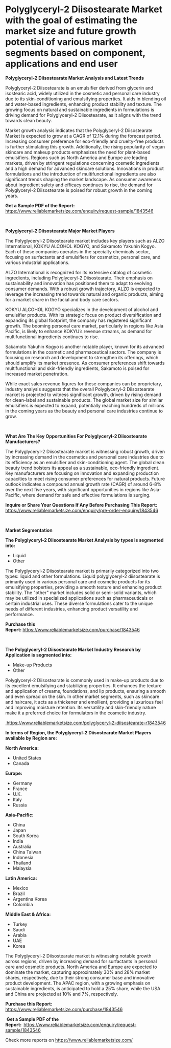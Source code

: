 <p><h1>Polyglyceryl-2 Diisostearate Market with the goal of estimating the market size and future growth potential of various market segments based on component, applications and end user</h1></p><p><strong>Polyglyceryl-2 Diisostearate Market Analysis and Latest Trends</strong></p>
<p><p>Polyglyceryl-2 Diisostearate is an emulsifier derived from glycerin and isostearic acid, widely utilized in the cosmetic and personal care industry due to its skin-conditioning and emulsifying properties. It aids in blending oil and water-based ingredients, enhancing product stability and texture. The growing focus on natural and sustainable ingredients in formulations is driving demand for Polyglyceryl-2 Diisostearate, as it aligns with the trend towards clean beauty.</p><p>Market growth analysis indicates that the Polyglyceryl-2 Diisostearate Market is expected to grow at a CAGR of 12.1% during the forecast period. Increasing consumer preference for eco-friendly and cruelty-free products is further stimulating this growth. Additionally, the rising popularity of vegan skincare and makeup products emphasizes the need for plant-based emulsifiers. Regions such as North America and Europe are leading markets, driven by stringent regulations concerning cosmetic ingredients and a high demand for advanced skincare solutions. Innovations in product formulations and the introduction of multifunctional ingredients are also significant trends shaping the market landscape. As consumer awareness about ingredient safety and efficacy continues to rise, the demand for Polyglyceryl-2 Diisostearate is poised for robust growth in the coming years.</p></p>
<p><strong>Get a Sample PDF of the Report:&nbsp;</strong> <a href="https://www.reliablemarketsize.com/enquiry/request-sample/1843546?utm_campaign=2773&utm_medium=2&utm_source=Github&utm_content=ia&utm_term=03042025&utm_id=polyglyceryl-2-diisostearate">https://www.reliablemarketsize.com/enquiry/request-sample/1843546</a></p>
<p>&nbsp;</p>
<p><strong>Polyglyceryl-2 Diisostearate Major Market Players</strong></p>
<p><p>The Polyglyceryl-2 Diisostearate market includes key players such as ALZO International, KOKYU ALCOHOL KOGYO, and Sakamoto Yakuhin Kogyo. Each of these companies operates in the specialty chemicals sector, focusing on surfactants and emulsifiers for cosmetics, personal care, and various industrial applications.</p><p>ALZO International is recognized for its extensive catalog of cosmetic ingredients, including Polyglyceryl-2 Diisostearate. Their emphasis on sustainability and innovation has positioned them to adapt to evolving consumer demands. With a robust growth trajectory, ALZO is expected to leverage the increasing trend towards natural and organic products, aiming for a market share in the facial and body care sectors.</p><p>KOKYU ALCOHOL KOGYO specializes in the development of alcohol and emulsifier products. With its strategic focus on product diversification and expanding its global footprint, the company has registered significant growth. The booming personal care market, particularly in regions like Asia Pacific, is likely to enhance KOKYU’s revenue streams, as demand for multifunctional ingredients continues to rise.</p><p>Sakamoto Yakuhin Kogyo is another notable player, known for its advanced formulations in the cosmetic and pharmaceutical sectors. The company is focusing on research and development to strengthen its offerings, which should amplify its market presence. As consumer preferences shift towards multifunctional and skin-friendly ingredients, Sakamoto is poised for increased market penetration.</p><p>While exact sales revenue figures for these companies can be proprietary, industry analysis suggests that the overall Polyglyceryl-2 Diisostearate market is projected to witness significant growth, driven by rising demand for clean-label and sustainable products. The global market size for similar emulsifiers is expected to expand, potentially reaching hundreds of millions in the coming years as the beauty and personal care industries continue to grow.</p></p>
<p>&nbsp;</p>
<p><strong>What Are The Key Opportunities For Polyglyceryl-2 Diisostearate Manufacturers?</strong></p>
<p><p>The Polyglyceryl-2 Diisostearate market is witnessing robust growth, driven by increasing demand in the cosmetics and personal care industries due to its efficiency as an emulsifier and skin-conditioning agent. The global clean beauty trend bolsters its appeal as a sustainable, eco-friendly ingredient. Key manufacturers are focusing on innovation and expanding production capacities to meet rising consumer preferences for natural products. Future outlook indicates a compound annual growth rate (CAGR) of around 6-8% over the next five years, with significant opportunities in regions like Asia-Pacific, where demand for safe and effective formulations is surging.</p></p>
<p><strong>Inquire or Share Your Questions If Any Before Purchasing This Report:</strong> <a href="https://www.reliablemarketsize.com/enquiry/pre-order-enquiry/1843546?utm_campaign=2773&utm_medium=2&utm_source=Github&utm_content=ia&utm_term=03042025&utm_id=polyglyceryl-2-diisostearate">https://www.reliablemarketsize.com/enquiry/pre-order-enquiry/1843546</a></p>
<p>&nbsp;</p>
<p><strong>Market Segmentation</strong></p>
<p><strong>The Polyglyceryl-2 Diisostearate Market Analysis by types is segmented into:</strong></p>
<p><ul><li>Liquid</li><li>Other</li></ul></p>
<p><p>The Polyglyceryl-2 Diisostearate market is primarily categorized into two types: liquid and other formulations. Liquid polyglyceryl-2 diisostearate is primarily used in various personal care and cosmetic products for its emulsifying properties, providing a smooth texture and enhancing product stability. The "other" market includes solid or semi-solid variants, which may be utilized in specialized applications such as pharmaceuticals or certain industrial uses. These diverse formulations cater to the unique needs of different industries, enhancing product versatility and performance.</p></p>
<p><strong>Purchase this Report:&nbsp;</strong><a href="https://www.reliablemarketsize.com/purchase/1843546?utm_campaign=2773&utm_medium=2&utm_source=Github&utm_content=ia&utm_term=03042025&utm_id=polyglyceryl-2-diisostearate">https://www.reliablemarketsize.com/purchase/1843546</a></p>
<p>&nbsp;</p>
<p><strong>The Polyglyceryl-2 Diisostearate Market Industry Research by Application is segmented into:</strong></p>
<p><ul><li>Make-up Products</li><li>Other</li></ul></p>
<p><p>Polyglyceryl-2 Diisostearate is commonly used in make-up products due to its excellent emulsifying and stabilizing properties. It enhances the texture and application of creams, foundations, and lip products, ensuring a smooth and even spread on the skin. In other market segments, such as skincare and haircare, it acts as a thickener and emollient, providing a luxurious feel and improving moisture retention. Its versatility and skin-friendly nature make it a preferred choice for formulators in the cosmetic industry.</p></p>
<p><a href="https://www.reliablemarketsize.com/polyglyceryl-2-diisostearate-r1843546?utm_campaign=2773&utm_medium=2&utm_source=Github&utm_content=ia&utm_term=03042025&utm_id=polyglyceryl-2-diisostearate">&nbsp;https://www.reliablemarketsize.com/polyglyceryl-2-diisostearate-r1843546</a></p>
<p><strong>In terms of Region, the Polyglyceryl-2 Diisostearate Market Players available by Region are:</strong></p>
<p>
    <p> <strong> North America: </strong>
        <ul>
            <li>United States</li>
            <li>Canada</li>
        </ul>
        </p> 
    <p> <strong> Europe: </strong>
        <ul>
            <li>Germany</li>
            <li>France</li>
            <li>U.K.</li>
            <li>Italy</li>
            <li>Russia</li>
        </ul>
        </p> 
    <p> <strong> Asia-Pacific: </strong>
        <ul>
            <li>China</li>
            <li>Japan</li>
            <li>South Korea</li>
            <li>India</li>
            <li>Australia</li>
            <li>China Taiwan</li>
            <li>Indonesia</li>
            <li>Thailand</li>
            <li>Malaysia</li>
        </ul>
        </p> 
    <p> <strong> Latin America: </strong>
        <ul>
            <li>Mexico</li>
            <li>Brazil</li>
            <li>Argentina Korea</li>
            <li>Colombia</li>
        </ul>
        </p> 
    <p> <strong> Middle East & Africa: </strong>
        <ul>
            <li>Turkey</li>
            <li>Saudi</li>
            <li>Arabia</li>
            <li>UAE</li>
            <li>Korea</li>
        </ul>
    </p>
    </p>
<p><p>The Polyglyceryl-2 Diisostearate market is witnessing notable growth across regions, driven by increasing demand for surfactants in personal care and cosmetic products. North America and Europe are expected to dominate the market, capturing approximately 30% and 28% market shares, respectively, due to their strong consumer base and innovative product development. The APAC region, with a growing emphasis on sustainable ingredients, is anticipated to hold a 25% share, while the USA and China are projected at 10% and 7%, respectively.</p></p>
<p><strong>Purchase this Report: </strong><a href="https://www.reliablemarketsize.com/purchase/1843546?utm_campaign=2773&utm_medium=2&utm_source=Github&utm_content=ia&utm_term=03042025&utm_id=polyglyceryl-2-diisostearate">https://www.reliablemarketsize.com/purchase/1843546</a></p>
<p>&nbsp;<strong>Get a Sample PDF of the Report:&nbsp;&nbsp;</strong><a href="https://www.reliablemarketsize.com/enquiry/request-sample/1843546?utm_campaign=2773&utm_medium=2&utm_source=Github&utm_content=ia&utm_term=03042025&utm_id=polyglyceryl-2-diisostearate">https://www.reliablemarketsize.com/enquiry/request-sample/1843546</a></p>
<p><strong></strong></p>
<p>Check more reports on <a href="https://www.reliablemarketsize.com/?utm_campaign=2773&utm_medium=2&utm_source=Github&utm_content=ia&utm_term=03042025&utm_id=polyglyceryl-2-diisostearate">https://www.reliablemarketsize.com/</a></p>